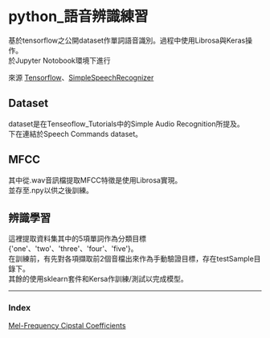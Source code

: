 # python_語音辨識練習
基於tensorflow之公開dataset作單詞語音識別。過程中使用Librosa與Keras操作。  
於Jupyter Notobook環境下進行

來源 [Tensorflow](https://www.tensorflow.org/tutorials/sequences/audio_recognition#tensorboard "Simple Audio Recognition")、[SimpleSpeechRecognizer](https://github.com/manashmndl/DeadSimpleSpeechRecognizer "git")

## Dataset
dataset是在Tenseoflow_Tutorials中的Simple Audio Recognition所提及。  
下在連結於Speech Commands dataset。

## MFCC
其中從.wav音訊檔提取MFCC特徵是使用Librosa實現。  
並存至.npy以供之後訓練。

## 辨識學習
這裡提取資料集其中的5項單詞作為分類目標{'one'、'two'、'three'、'four'、'five'}。  
在訓練前，有先對各項擷取前2個音檔出來作為手動驗證目標，存在testSample目錄下。  
其餘的使用sklearn套件和Kersa作訓練/測試以完成模型。

---
### Index
[Mel-Frequency Cipstal Coefficients](https://zh.wikipedia.org/wiki/%E6%A2%85%E7%88%BE%E5%80%92%E9%A0%BB%E8%AD%9C "MFCC")
